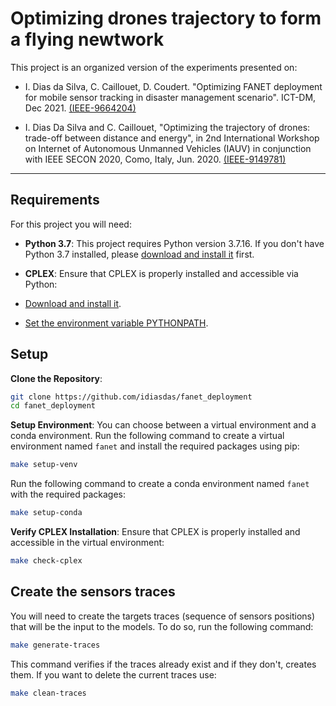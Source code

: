 # Optimizing drones trajectory to form a flying newtwork

This project is an organized version of the experiments presented on:

* I. Dias da Silva, C. Caillouet, D. Coudert. "Optimizing FANET deployment for mobile sensor tracking in disaster management scenario". ICT-DM, Dec 2021.  [(IEEE-9664204)](https://ieeexplore.ieee.org/abstract/document/9664204)

* I. Dias Da Silva and C. Caillouet, "Optimizing the trajectory of drones: trade-off between distance and energy", in 2nd International Workshop on Internet of Autonomous Unmanned Vehicles (IAUV) in conjunction with IEEE SECON 2020, Como, Italy, Jun. 2020.  [(IEEE-9149781)](https://ieeexplore.ieee.org/abstract/document/9149781)

---

## Requirements

For this project you will need:

- **Python 3.7**: This project requires Python version 3.7.16. If you don't have Python 3.7 installed, please [download and install it](https://www.python.org/downloads/release/python-3716/) first.
- **CPLEX**: Ensure that CPLEX is properly installed and accessible via Python:

- [Download and install it](https://www.ibm.com/docs/en/icos/20.1.0?topic=cplex-installing).
- [Set the environment variable PYTHONPATH](https://www.ibm.com/docs/en/icos/20.1.0?topic=cplex-setting-up-python-api).

## Setup

 **Clone the Repository**:
```bash
git clone https://github.com/idiasdas/fanet_deployment
cd fanet_deployment
```

 **Setup Environment**: 
You can choose between a virtual environment and a conda environment. Run the following command to create a virtual environment named `fanet` and install the required packages using pip:
```bash
make setup-venv
```
Run the following command to create a conda environment named `fanet` with the required packages:
```bash
make setup-conda
```

 **Verify CPLEX Installation**:
Ensure that CPLEX is properly installed and accessible in the virtual environment:
```bash
make check-cplex
```

## Create the sensors traces

You will need to create the targets traces (sequence of sensors positions) that will be the input to the models. To do so, run the following command:

```bash
make generate-traces
```

This command verifies if the traces already exist and if they don't, creates them. If you want to delete the current traces use:

```bash
make clean-traces
```

